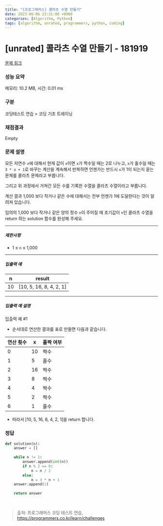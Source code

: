 ```yaml
---
title: "[프로그래머스] 콜라츠 수열 만들기"
date: 2023-06-06 23:31:00 +0900
categories: [Algorithm, Python]
tags: [algorithm, unrated, programmers, python, coding]
---
```


# [unrated] 콜라츠 수열 만들기 - 181919

[문제 링크](https://school.programmers.co.kr/learn/courses/30/lessons/181919)

### 성능 요약

메모리: 10.2 MB, 시간: 0.01 ms

### 구분

코딩테스트 연습 > 코딩 기초 트레이닝

### 채점결과

Empty

### 문제 설명

<p>모든 자연수 <code>x</code>에 대해서 현재 값이 <code>x</code>이면 <code>x</code>가 짝수일 때는 2로 나누고, <code>x</code>가 홀수일 때는 <code>3 * x + 1</code>로 바꾸는 계산을 계속해서 반복하면 언젠가는 반드시  <code>x</code>가 1이 되는지 묻는 문제를 콜라츠 문제라고 부릅니다.</p>

<p>그리고 위 과정에서 거쳐간 모든 수를 기록한 수열을 콜라츠 수열이라고 부릅니다.</p>

<p>계산 결과 1,000 보다 작거나 같은 수에 대해서는 전부 언젠가 1에 도달한다는 것이 알려져 있습니다. </p>

<p>임의의 1,000 보다 작거나 같은 양의 정수 <code>n</code>이 주어질 때 초기값이 <code>n</code>인 콜라츠 수열을 return 하는 solution 함수를 완성해 주세요.</p>

<hr>

<h5>제한사항</h5>

<ul>
<li>1 ≤ <code>n</code> ≤ 1,000</li>
</ul>

<hr>

<h5>입출력 예</h5>

| n  | result                  |
|----|-------------------------|
| 10 | [10, 5, 16, 8, 4, 2, 1] |

<hr>

<h5>입출력 예 설명</h5>

<p>입출력 예 #1</p>

<ul>
<li>순서대로 연산한 결과를 표로 만들면 다음과 같습니다.</li>
</ul>

| 연산 횟수 | x  | 홀짝 여부 |
|-------|----|-------|
| 0     | 10 | 짝수    |
| 1     | 5  | 홀수    |
| 2     | 16 | 짝수    |
| 3     | 8  | 짝수    |
| 4     | 4  | 짝수    |
| 5     | 2  | 짝수    |
| 6     | 1  | 홀수    |

<ul>
<li>따라서 [10, 5, 16, 8, 4, 2, 1]을 return 합니다.</li>
</ul>

### 정답

```python
def solution(n):
    answer = []
    
    while n != 1:
        answer.append(int(n))
        if n % 2 == 0:
            n = n / 2
        else:
            n = 3 * n + 1  
    answer.append(1)
    
    return answer
```

<br>

> 출처: 프로그래머스 코딩 테스트 연습, https://programmers.co.kr/learn/challenges
